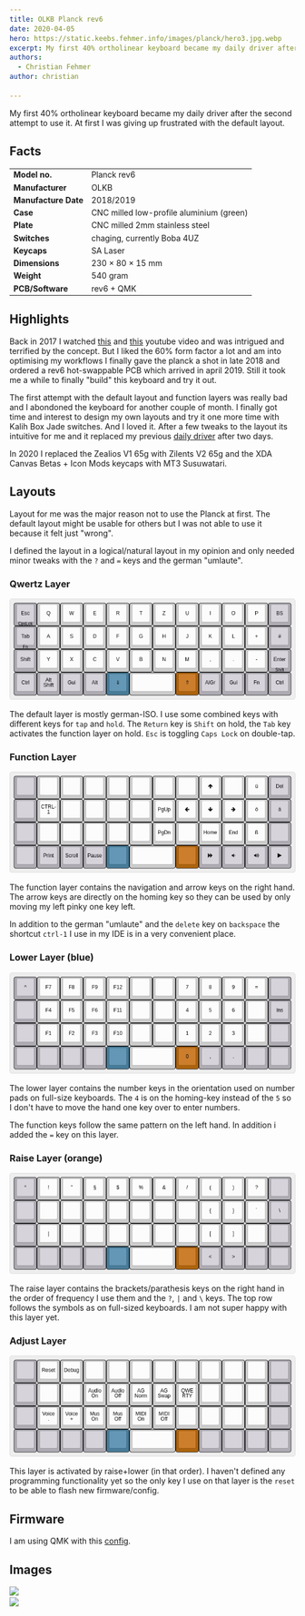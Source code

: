 ```yaml
---
title: OLKB Planck rev6
date: 2020-04-05
hero: https://static.keebs.fehmer.info/images/planck/hero3.jpg.webp
excerpt: My first 40% ortholinear keyboard became my daily driver after the second attempt to use it. At first I was giving up frustrated with the default layout.
authors:
  - Christian Fehmer
author: christian

---
```


My first 40% ortholinear keyboard became my daily driver after the second attempt to use it. At first I was giving up frustrated with the default layout.

## Facts 

| | |
|---------------------|-----------------------------------------------------------------------------------------------|
| **Model no.** | Planck rev6 |
| **Manufacturer** | OLKB |
| **Manufacture Date** | 2018/2019 |
| **Case** | CNC milled low-profile aluminium (green) |
| **Plate** | CNC milled 2mm stainless steel |
| **Switches** | chaging, currently Boba 4UZ |
| **Keycaps** | SA Laser |
| **Dimensions** | 230 × 80 × 15 mm |
| **Weight** | 540 gram |
| **PCB/Software** | rev6 + QMK |


## Highlights

Back in 2017 I watched [this](https://www.youtube.com/watch?v=YyoB9rEzOeY) and [this](https://www.youtube.com/watch?v=AKGXZ1ReU54) youtube video and was intrigued and terrified by the concept. But I liked the 60% form factor a lot and am into optimising my workflows I finally gave the planck a shot in late 2018 and ordered a rev6 hot-swappable PCB which arrived in april 2019. Still it took me a while to finally "build" this keyboard and try it out. 

The first attempt with the default layout and function layers was really bad and I abondoned the keyboard for another couple of month. I finally got time and interest to design my own layouts and try it one more time with Kalih Box Jade switches. And I loved it. After a few tweaks to the layout its intuitive for me and it replaced my previous [daily driver](/post/2020-04-04-custom-sixty/) after two days.

In 2020 I replaced the Zealios V1 65g with Zilents V2 65g and the XDA Canvas Betas + Icon Mods keycaps with MT3 Susuwatari.

## Layouts

Layout for me was the major reason not to use the Planck at first. The default layout might be usable for others but I was not able to use it because it felt just "wrong". 

I defined the layout in a logical/natural layout in my opinion and only needed minor tweaks with the `?` and `=` keys and the german "umlaute". 

### Qwertz Layer

<div class="Image__Small">
  <img src="https://github.com/fehmer/qmk_firmware/raw/fehmer/keyboards/planck/keymaps/fehmer/docs/layer-qwertz.png"  />
</div>

The default layer is mostly german-ISO. I use some combined keys with different keys for `tap` and `hold`. The `Return` key is `Shift` on hold, the `Tab` key activates the function layer on hold. `Esc` is toggling `Caps Lock` on double-tap.


### Function Layer

<div class="Image__Small">
  <img src="https://github.com/fehmer/qmk_firmware/raw/fehmer/keyboards/planck/keymaps/fehmer/docs/layer-fn1.png"  />
</div>

The function layer contains the navigation and arrow keys on the right hand. The arrow keys are directly on the homing key so they can be used by only moving my left pinky one key left.

In addition to the german "umlaute" and the `delete` key on `backspace` the shortcut `ctrl-1` I use in my IDE is in a very convenient place.

### Lower Layer (blue)

<div class="Image__Small">
  <img src="https://github.com/fehmer/qmk_firmware/raw/fehmer/keyboards/planck/keymaps/fehmer/docs/layer-lower.png"  />
</div>

The lower layer contains the number keys in the orientation used on number pads on full-size keyboards. The `4` is on the homing-key instead of the `5` so I don't have to move the hand one key over to enter numbers.

The function keys follow the same pattern on the left hand. In addition i added the `=` key on this layer.

### Raise Layer (orange)

<div class="Image__Small">
  <img src="https://github.com/fehmer/qmk_firmware/raw/fehmer/keyboards/planck/keymaps/fehmer/docs/layer-raise.png"  />
</div>

The raise layer contains the brackets/parathesis keys on the right hand in the order of frequency I use them and the `?`, `|` and `\` keys. The top row follows the symbols as on full-sized keyboards. I am not super happy with this layer yet.


### Adjust Layer

<div class="Image__Small">
  <img src="https://github.com/fehmer/qmk_firmware/raw/fehmer/keyboards/planck/keymaps/fehmer/docs/layer-adjust.png"  />
</div>

This layer is activated by raise+lower (in that order). I haven't defined any programming functionality yet so the only key I use on that layer is the `reset` to be able to flash new firmware/config.


## Firmware

I am using QMK with this [config](https://github.com/fehmer/qmk_firmware/tree/fehmer/keyboards/planck/keymaps/fehmer).

## Images


<div class="Image__Large">
  <img src="https://static.keebs.fehmer.info/images/planck/2.jpg.webp"  />
</div>

<div class="Image__Large">
  <img src="https://static.keebs.fehmer.info/images/planck/1.jpg.webp"  />
</div>